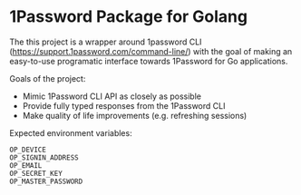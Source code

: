 # 1Password Package for Golang

The this project is a wrapper around 1password CLI (https://support.1password.com/command-line/) with the goal of making an easy-to-use programatic interface towards 1Password for Go applications.

Goals of the project:
- Mimic 1Password CLI API as closely as possible
- Provide fully typed responses from the 1Password CLI 
- Make quality of life improvements (e.g. refreshing sessions)


Expected environment variables:

```
OP_DEVICE
OP_SIGNIN_ADDRESS
OP_EMAIL
OP_SECRET_KEY
OP_MASTER_PASSWORD
```